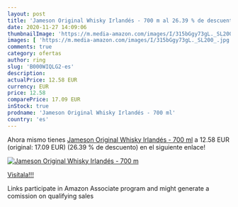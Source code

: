```yaml
---
layout: post
title: 'Jameson Original Whisky Irlandés - 700 m al 26.39 % de descuento'
date: 2020-11-27 14:09:06
thumbnailImage: 'https://m.media-amazon.com/images/I/315bGgy73gL._SL200_.jpg'
images: [ 'https://m.media-amazon.com/images/I/315bGgy73gL._SL200_.jpg' ]
comments: true
category: ofertas
author: ring
slug: 'B000WIQLG2-es'
description:
actualPrice: 12.58 EUR
currency: EUR
price: 12.58
comparePrice: 17.09 EUR
inStock: true
prodname: 'Jameson Original Whisky Irlandés - 700 ml'
country: 'es'
---
```


Ahora mismo tienes [Jameson Original Whisky Irlandés - 700 ml](https://www.amazon.es/dp/B000WIQLG2/?tag=tolees-21) a 12.58 EUR (original: 17.09 EUR) (26.39 %  de descuento) en el siguiente enlace!

[![Jameson Original Whisky Irlandés - 700 m](https://m.media-amazon.com/images/I/315bGgy73gL._SL200_.jpg)](https://www.amazon.es/dp/B000WIQLG2/?tag=tolees-21)

[Visítala!!!](https://www.amazon.es/dp/B000WIQLG2/?tag=tolees-21)

Links participate in Amazon Associate program and might generate a comission on qualifying sales
